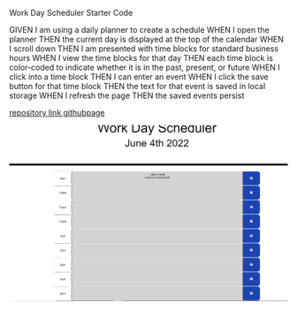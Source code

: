 Work Day Scheduler Starter Code

GIVEN I am using a daily planner to create a schedule
WHEN I open the planner
THEN the current day is displayed at the top of the calendar
WHEN I scroll down
THEN I am presented with time blocks for standard business hours
WHEN I view the time blocks for that day
THEN each time block is color-coded to indicate whether it is in the past, present, or future
WHEN I click into a time block
THEN I can enter an event
WHEN I click the save button for that time block
THEN the text for that event is saved in local storage
WHEN I refresh the page
THEN the saved events persist

[repository link ](https://github.com/bai1eigh/equinox-rising)
[githubpage ](https://bai1eigh.github.io/equinox-rising/)

![image of scheduler](/img/weekday%20scheduler.PNG)